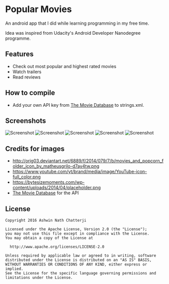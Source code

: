 # Popular Movies
An android app that I did while learning programming in my free time.

Idea was inspired from Udacity's Android Developer Nanodegree programme.

## Features
* Check out most popular and highest rated movies
* Watch trailers
* Read reviews

## How to compile
* Add your own API key from [The Movie Database](http://www.themoviedb.org/documentation/API) to strings.xml.

## Screenshots
![Screenshot](http://i.imgur.com/smJ91Ui.png)
![Screenshot](http://i.imgur.com/JfGOSS0.png)
![Screenshot](http://i.imgur.com/F54x2Gv.png)
![Screenshot](http://i.imgur.com/mU2jMM1.png)
![Screenshot](http://i.imgur.com/WBNcJOO.png)

## Credits for images
* http://orig03.deviantart.net/6889/f/2014/079/7/b/movies_and_popcorn_folder_icon_by_matheusgrilo-d7ay4tw.png
* https://www.youtube.com/yt/brand/media/image/YouTube-icon-full_color.png
* https://bytesizemoments.com/wp-content/uploads/2014/04/placeholder.png
* [The Movie Database](http://www.themoviedb.org/) for the API


## License

    Copyright 2016 Ashwin Nath Chatterji

    Licensed under the Apache License, Version 2.0 (the "License");
    you may not use this file except in compliance with the License.
    You may obtain a copy of the License at

      http://www.apache.org/licenses/LICENSE-2.0

    Unless required by applicable law or agreed to in writing, software
    distributed under the License is distributed on an "AS IS" BASIS,
    WITHOUT WARRANTIES OR CONDITIONS OF ANY KIND, either express or implied.
    See the License for the specific language governing permissions and
    limitations under the License.
